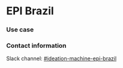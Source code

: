 # EPI Brazil

### Use case

### Contact information

Slack channel: [#ideation-machine-epi-brazil](https://equinor.slack.com/archives/C04CV5FTZV1)

<SlackNote/>